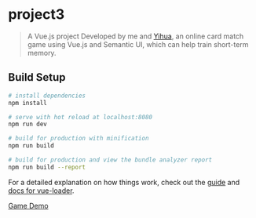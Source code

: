 # project3

> A Vue.js project
Developed by me and [Yihua](https://github.com/luvnico), an online card match game using Vue.js and Semantic UI, which can help train short-term memory.

## Build Setup

``` bash
# install dependencies
npm install

# serve with hot reload at localhost:8080
npm run dev

# build for production with minification
npm run build

# build for production and view the bundle analyzer report
npm run build --report
```

For a detailed explanation on how things work, check out the [guide](http://vuejs-templates.github.io/webpack/) and [docs for vue-loader](http://vuejs.github.io/vue-loader).

[Game Demo](http://creative.colorado.edu/~yish3837/fwd/project3/dist/)
